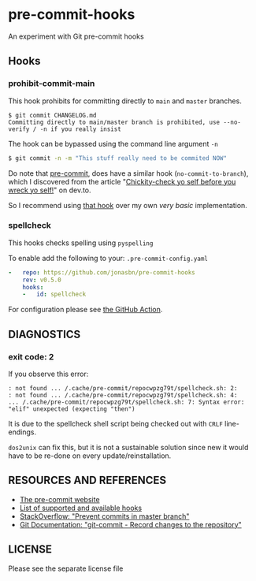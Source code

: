 # pre-commit-hooks

An experiment with Git pre-commit hooks

## Hooks

### prohibit-commit-main

This hook prohibits for committing directly to `main` and `master` branches.

```text
$ git commit CHANGELOG.md
Committing directly to main/master branch is prohibited, use --no-verify / -n if you really insist
```

The hook can be bypassed using the command line argument `-n`

```bash
$ git commit -n -m "This stuff really need to be commited NOW"
```

Do note that [pre-commit], does have a similar hook (`no-commit-to-branch`), which I discovered from the article "[Chickity-check yo self before you wreck yo self!](https://dev.to/apoclyps/chickity-check-yo-self-before-you-wreck-yo-self-44ib)" on dev.to.

So I recommend using [that hook](https://github.com/pre-commit/pre-commit-hooks#no-commit-to-branch) over my own _very basic_ implementation.

### spellcheck

This hooks checks spelling using `pyspelling`

To enable add the following to your: `.pre-commit-config.yaml`

```yaml
-   repo: https://github.com/jonasbn/pre-commit-hooks
    rev: v0.5.0
    hooks:
    -   id: spellcheck
```

For configuration please see [the GitHub Action][ghaction].

## DIAGNOSTICS

### exit code: 2

If you observe this error:

```text
: not found ... /.cache/pre-commit/repocwpzg79t/spellcheck.sh: 2:
: not found ... /.cache/pre-commit/repocwpzg79t/spellcheck.sh: 4:
... /.cache/pre-commit/repocwpzg79t/spellcheck.sh: 7: Syntax error: "elif" unexpected (expecting "then")
```

It is due to the spellcheck shell script being checked out with `CRLF` line-endings.

`dos2unix` can fix this, but it is not a sustainable solution since new it would have to be re-done on every update/reinstallation.

## RESOURCES AND REFERENCES

- [The pre-commit website][pre-commit]
- [List of supported and available hooks](https://pre-commit.com/hooks.html)
- [StackOverflow: "Prevent commits in master branch"](https://stackoverflow.com/questions/40462111/prevent-commits-in-master-branch)
- [Git Documentation: "git-commit - Record changes to the repository"](https://git-scm.com/docs/git-commit#Documentation/git-commit.txt--n)

## LICENSE

Please see the separate license file

[ghaction]: https://github.com/rojopolis/spellcheck-github-actions
[pre-commit]: https://pre-commit.com/
